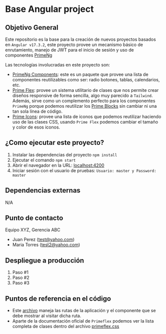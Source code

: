 # Base Angular project

## Objetivo General

Este repositorio es la base para la creación de nuevos proyectos basados en `Angular v17.3.2`, este proyecto provee un
mecanismo básico de enrutamiento, manejo de JWT para el inicio de sesión y uso de componentes [PrimeNg](https://primeng.org/)

Las tecnologías involucradas en este proyecto son:

-   [PrimeNg Components](https://primeng.org/autocomplete): este es un paquete que provee una lista de componentes
    reutilizables como ser: radio botones, tablas, calendarios, etc.
-   [Prime Flex](https://primeflex.org/display): provee un sistema utilitario de clases que nos permite crear diseños
    responsive de forma sencilla, algo muy parecido a `Tailwind`.
    Además, sirve como un complemento perfecto para los componentes `PrimeNg` porque podemos
    reutilizar los [Prime Blocks](https://blocks.primeng.org/#/free) sin cambiar ni una tan sola línea de código.
-   [Prime Icons](https://primeng.org/icons): provee una lista de iconos que podemos reutilizar haciendo uso de las
    clases CSS, usando `Prime Flex` podemos cambiar el tamaño y color de esos iconos.

## ¿Como ejecutar este proyecto?

1. Instalar las dependencias del proyecto `npm install`
2. Ejecutar el comando `npm start`
3. Abrir el navegador en la URL: <localhost:4200>
4. Iniciar sesión con el usuario de pruebas: `Usuario: master y Password: master`

## Dependencias externas

N/A

## Punto de contacto

Equipo XYZ, Gerencia ABC

-   Juan Perez (test@yahoo.com)
-   Maria Torres (test2@yahoo.com)

## Despliegue a producción

1. Paso #1
2. Paso #2
3. Paso #3

## Puntos de referencia en el código

-   Este [archivo](./src/app/app.routes.ts) maneja las rutas de la aplicación y el componente que se debe mostrar al visitar dicha ruta.
-   Aparte de la documentación oficial de `Primeflex` podemos ver la lista completa de clases dentro del archivo [primeflex.css](./node_modules/primeflex/primeflex.css)
